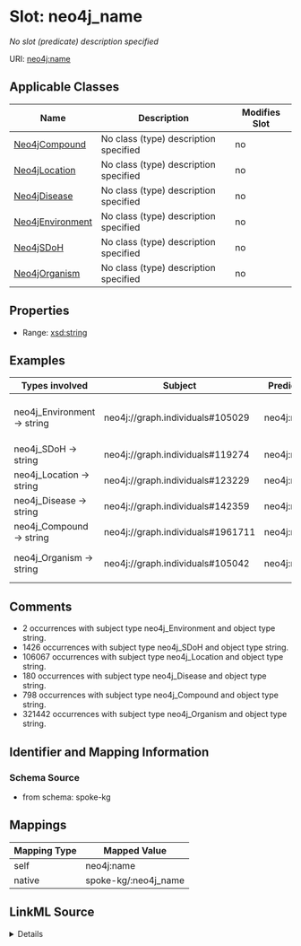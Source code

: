 

# Slot: neo4j_name


_No slot (predicate) description specified_





URI: [neo4j:name](neo4j://graph.schema#name)



<!-- no inheritance hierarchy -->





## Applicable Classes

| Name | Description | Modifies Slot |
| --- | --- | --- |
| [Neo4jCompound](../classes/Neo4jCompound.md) | No class (type) description specified |  no  |
| [Neo4jLocation](../classes/Neo4jLocation.md) | No class (type) description specified |  no  |
| [Neo4jDisease](../classes/Neo4jDisease.md) | No class (type) description specified |  no  |
| [Neo4jEnvironment](../classes/Neo4jEnvironment.md) | No class (type) description specified |  no  |
| [Neo4jSDoH](../classes/Neo4jSDoH.md) | No class (type) description specified |  no  |
| [Neo4jOrganism](../classes/Neo4jOrganism.md) | No class (type) description specified |  no  |







## Properties

* Range: [xsd:string](xsd:string)






## Examples

| Types involved | Subject | Predicate | Object |
| --- | --- | --- | --- |
| neo4j_Environment → string | neo4j://graph.individuals#105029 | neo4j:name | respirable suspended particulate matter |
| neo4j_SDoH → string | neo4j://graph.individuals#119274 | neo4j:name | Social scientist (occupation) |
| neo4j_Location → string | neo4j://graph.individuals#123229 | neo4j:name | Outside city limits |
| neo4j_Disease → string | neo4j://graph.individuals#142359 | neo4j:name | giant cell glioblastoma |
| neo4j_Compound → string | neo4j://graph.individuals#1961711 | neo4j:name | Tetracycline |
| neo4j_Organism → string | neo4j://graph.individuals#105042 | neo4j:name | Acetobacter tropicalis strain DmPark25_167 |


## Comments

* 2 occurrences with subject type neo4j_Environment and object type string.
* 1426 occurrences with subject type neo4j_SDoH and object type string.
* 106067 occurrences with subject type neo4j_Location and object type string.
* 180 occurrences with subject type neo4j_Disease and object type string.
* 798 occurrences with subject type neo4j_Compound and object type string.
* 321442 occurrences with subject type neo4j_Organism and object type string.

## Identifier and Mapping Information







### Schema Source


* from schema: spoke-kg




## Mappings

| Mapping Type | Mapped Value |
| ---  | ---  |
| self | neo4j:name |
| native | spoke-kg/:neo4j_name |




## LinkML Source

<details>
```yaml
name: neo4j_name
description: No slot (predicate) description specified
comments:
- 2 occurrences with subject type neo4j_Environment and object type string.
- 1426 occurrences with subject type neo4j_SDoH and object type string.
- 106067 occurrences with subject type neo4j_Location and object type string.
- 180 occurrences with subject type neo4j_Disease and object type string.
- 798 occurrences with subject type neo4j_Compound and object type string.
- 321442 occurrences with subject type neo4j_Organism and object type string.
examples:
- description: neo4j_Environment → string
  object:
    example_object: respirable suspended particulate matter
    example_predicate: neo4j:name
    example_subject: neo4j://graph.individuals#105029
- description: neo4j_SDoH → string
  object:
    example_object: Social scientist (occupation)
    example_predicate: neo4j:name
    example_subject: neo4j://graph.individuals#119274
- description: neo4j_Location → string
  object:
    example_object: Outside city limits
    example_predicate: neo4j:name
    example_subject: neo4j://graph.individuals#123229
- description: neo4j_Disease → string
  object:
    example_object: giant cell glioblastoma
    example_predicate: neo4j:name
    example_subject: neo4j://graph.individuals#142359
- description: neo4j_Compound → string
  object:
    example_object: Tetracycline
    example_predicate: neo4j:name
    example_subject: neo4j://graph.individuals#1961711
- description: neo4j_Organism → string
  object:
    example_object: Acetobacter tropicalis strain DmPark25_167
    example_predicate: neo4j:name
    example_subject: neo4j://graph.individuals#105042
from_schema: spoke-kg
rank: 1000
slot_uri: neo4j:name
alias: neo4j_name
domain_of:
- neo4j_Compound
- neo4j_Disease
- neo4j_Environment
- neo4j_Location
- neo4j_Organism
- neo4j_SDoH
range: string

```
</details>